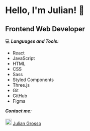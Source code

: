 # Hello, I'm Julian! 👋

## Frontend Web Developer

 :computer:  ***Languages and Tools:*** 
 -  React
 -  JavaScript
 -  HTML
 -  CSS
 -  Sass
 -  Styled Components
 -  Three.js
 -  Git
 -  GitHub
 -  Figma 
  
 ***Contact me:***
 <br>
 <br>
  <img src="https://i.postimg.cc/1tWpxw42/LI-In-Bug.png" width=20> [Julian Grosso](https://www.linkedin.com/in/juliangrosso/)
